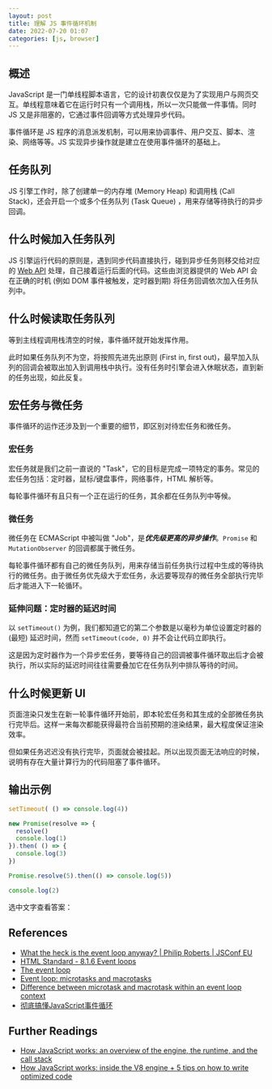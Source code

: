 ```yaml
---
layout: post
title: 理解 JS 事件循环机制
date: 2022-07-20 01:07
categories: [js, browser]
---
```


## 概述

JavaScript 是一门单线程脚本语言，它的设计初衷仅仅是为了实现用户与网页交互。单线程意味着它在运行时只有一个调用栈，所以一次只能做一件事情。同时 JS 又是非阻塞的，它通过事件回调等方式处理异步代码。

事件循环是 JS 程序的消息派发机制，可以用来协调事件、用户交互、脚本、渲染、网络等等。JS 实现异步操作就是建立在使用事件循环的基础上。

## 任务队列

JS 引擎工作时，除了创建单一的内存堆 (Memory Heap) 和调用栈 (Call Stack)，还会开启一个或多个任务队列 (Task Queue) ，用来存储等待执行的异步回调。

## 什么时候加入任务队列

JS 引擎运行代码的原则是，遇到同步代码直接执行，碰到异步任务则移交给对应的 [Web API](https://developer.mozilla.org/en-US/docs/Learn/JavaScript/Client-side_web_APIs/Introduction) 处理，自己接着运行后面的代码。这些由浏览器提供的 Web API 会在正确的时机 (例如 DOM 事件被触发，定时器到期) 将任务回调依次加入任务队列中。

## 什么时候读取任务队列

等到主线程调用栈清空的时候，事件循环就开始发挥作用。

此时如果任务队列不为空，将按照先进先出原则 (First in, first out)，最早加入队列的回调会被取出加入到调用栈中执行。没有任务时引擎会进入休眠状态，直到新的任务出现，如此反复。

## 宏任务与微任务

事件循环的运作还涉及到一个重要的细节，即区别对待宏任务和微任务。

### 宏任务 

宏任务就是我们之前一直说的 "Task"，它的目标是完成一项特定的事务。常见的宏任务包括：定时器，鼠标/键盘事件，网络事件，HTML 解析等。

每轮事件循环有且只有一个正在运行的任务，其余都在任务队列中等候。

### 微任务

微任务在 ECMAScript 中被叫做 "Job"，是***优先级更高的异步操作***。`Promise` 和 `MutationObserver` 的回调都属于微任务。

每轮事件循环都有自己的微任务队列，用来存储当前任务执行过程中生成的等待执行的微任务。由于微任务优先级大于宏任务，永远要等现存的微任务全部执行完毕后才能进入下一轮循环。

### 延伸问题：定时器的延迟时间

以 `setTimeout()` 为例，我们都知道它的第二个参数是以毫秒为单位设置定时器的 (最短) 延迟时间，然而 `setTimeout(code, 0)` 并不会让代码立即执行。

这是因为定时器作为一个异步宏任务，要等待自己的回调被事件循环取出后才会被执行，所以实际的延迟时间往往需要叠加它在任务队列中排队等待的时间。

## 什么时候更新 UI

页面渲染只发生在新一轮事件循环开始前，即本轮宏任务和其生成的全部微任务执行完毕后。这样一来每次都能获得最符合当前预期的渲染结果，最大程度保证渲染效率。

但如果任务迟迟没有执行完毕，页面就会被挂起。所以出现页面无法响应的时候，说明有存在大量计算行为的代码阻塞了事件循环。

## 输出示例

```js
setTimeout( () => console.log(4))

new Promise(resolve => {
  resolve()
  console.log(1)
}).then( () => {
  console.log(3)
})

Promise.resolve(5).then(() => console.log(5))

console.log(2)
```

选中文字查看答案：<span style="color: #fff">1, 2, 3, 5, 4<span>

## References

- [What the heck is the event loop anyway? \| Philip Roberts \| JSConf EU](https://youtube.com/watch?v=8aGhZQkoFbQ)
- [HTML Standard - 8.1.6 Event loops](https://html.spec.whatwg.org/multipage/webappapis.html#event-loops)
- [The event loop](https://developer.mozilla.org/en-US/docs/Web/JavaScript/EventLoop)
- [Event loop: microtasks and macrotasks](https://javascript.info/event-loop)
- [Difference between microtask and macrotask within an event loop context](https://stackoverflow.com/a/70883212)
- [彻底搞懂JavaScript事件循环](https://juejin.cn/post/6992167223523541023)

## Further Readings

- [How JavaScript works: an overview of the engine, the runtime, and the call stack](https://blog.sessionstack.com/how-does-javascript-actually-work-part-1-b0bacc073cf)
- [How JavaScript works: inside the V8 engine + 5 tips on how to write optimized code](https://blog.sessionstack.com/how-javascript-works-inside-the-v8-engine-5-tips-on-how-to-write-optimized-code-ac089e62b12e)